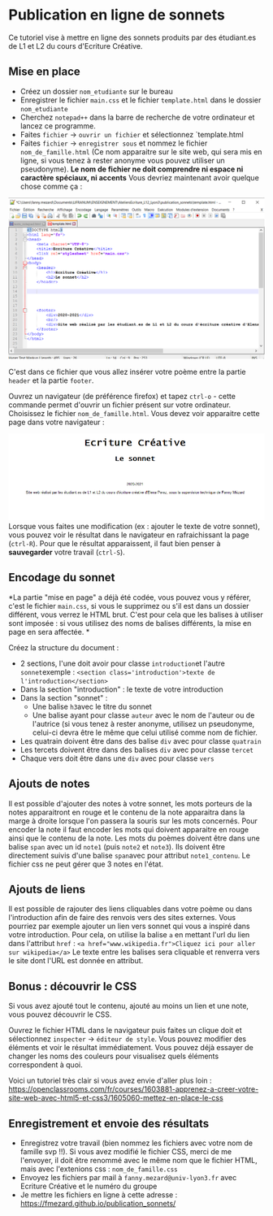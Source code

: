 # Publication en ligne de sonnets 

Ce tutoriel vise à mettre en ligne des sonnets produits par des étudiant.es de L1 et L2 du cours d'Ecriture Créative. 

## Mise en place 

- Créez un dossier `nom_etudiante` sur le bureau
- Enregistrer le fichier `main.css` et le fichier `template.html` dans le dossier `nom_etudiante`
- Cherchez `notepad++` dans la barre de recherche de votre ordinateur et lancez ce programme. 
- Faites `fichier` → `ouvrir un fichier` et sélectionnez `template.html
- Faites `fichier` → `enregistrer sous` et nommez le fichier `nom_de_famille.html` (Ce nom apparaitre sur le site web, qui sera mis en ligne, si vous tenez à rester anonyme vous pouvez utiliser un pseudonyme). **Le nom de fichier ne doit comprendre ni espace ni caractère spéciaux, ni accents** 
Vous devriez maintenant avoir quelque chose comme ça :

![1828ef6b52e4d3c140eae094b425f884.png](images/1828ef6b52e4d3c140eae094b425f884.png)

C'est dans ce fichier que vous allez insérer votre poème entre la partie `header` et la partie `footer`.

Ouvrez un navigateur (de préférence firefox) et tapez `ctrl-o` - cette commande permet d'ouvrir un fichier présent sur votre ordinateur. Choisissez le fichier `nom_de_famille.html`. Vous devez voir apparaitre cette page dans votre navigateur : 

![953b893c14817bba3ec2af2c0c734113.png](images/953b893c14817bba3ec2af2c0c734113.png)
 Lorsque vous faites une modification (ex : ajouter le texte de votre sonnet), vous pouvez voir le résultat dans le navigateur en rafraichissant la page (`ctrl-R`). Pour que le résultat apparaissent, il faut bien penser à **sauvegarder** votre travail (`ctrl-S`). 

## Encodage du sonnet 
*La partie "mise en page" a déjà été codée, vous pouvez vous y référer, c'est le fichier `main.css`, si vous le supprimez ou s'il est dans un dossier différent, vous verrez le HTML brut. C'est pour cela que les balises à utiliser sont imposée : si vous utilisez des noms de balises différents, la mise en page en sera affectée. *

Créez la structure du document : 
- 2 sections, l'une doit avoir pour classe `introduction`et l'autre `sonnet`exemple : `<section class='introduction'>texte de l'introduction</section>`
- Dans la section "introduction" : le texte de votre introduction
- Dans la section "sonnet" : 
    - Une balise `h3`avec le titre du sonnet
    - Une balise ayant pour classe `auteur` avec le nom de l'auteur ou de l'autrice (si vous tenez à rester anonyme, utilisez un pseudonyme, celui-ci devra être le même que celui utilisé comme nom de fichier.
- Les quatrain doivent être dans des balise `div` avec pour classe `quatrain`
- Les tercets doivent être dans des balises `div` avec pour classe `tercet`
- Chaque vers doit être dans une `div` avec pour classe `vers`

## Ajouts de notes 
Il est possible d'ajouter des notes à votre sonnet, les mots porteurs de la notes apparaitront en rouge et le contenu de la note apparaitra dans la marge à droite lorsque l'on passera la souris sur les mots concernés. Pour encoder la note il faut encoder les mots qui doivent apparaitre en rouge ainsi que le contenu de la note. Les mots du poèmes doivent être dans une balise `span` avec un id `note1` (puis `note2` et `note3`). Ils doivent être directement suivis d'une balise `span`avec pour attribut `note1_contenu`. Le fichier css ne peut gérer que 3 notes en l'état.  

## Ajouts de liens 
Il est possible de rajouter des liens cliquables dans votre poème ou dans l'introduction afin de faire des renvois vers des sites externes. Vous pourriez par exemple ajouter un lien vers sonnet qui vous a inspiré dans votre introduction. Pour cela, on utilise la balise `a` en mettant l'url du lien dans l'attribut `href` : `<a href="www.wikipedia.fr">Cliquez ici pour aller sur wikipedia</a>` Le texte entre les balises sera cliquable et renverra vers le site dont l'URL est donnée en attribut. 


## Bonus : découvrir le CSS 

Si vous avez ajouté tout le contenu, ajouté au moins un lien et une note, vous pouvez découvrir le CSS. 

Ouvrez le fichier HTML dans le navigateur puis faites un clique doit et sélectionnez `inspecter` → `éditeur de style`. Vous pouvez modifier des éléments et voir le résultat immédiatement. Vous pouvez déjà essayer de changer les noms des couleurs pour visualisez quels éléments correspondent à quoi. 

Voici un tutoriel très clair si vous avez envie d'aller plus loin : https://openclassrooms.com/fr/courses/1603881-apprenez-a-creer-votre-site-web-avec-html5-et-css3/1605060-mettez-en-place-le-css

## Enregistrement et envoie des résultats
- Enregistrez votre travail (bien nommez les fichiers avec votre nom de famille svp !!). Si vous avez modifié le fichier CSS, merci de me l'envoyer, il doit être renommé avec le même nom que le fichier HTML, mais avec l'extenions css : `nom_de_famille.css`
- Envoyez les fichiers par mail à `fanny.mezard@univ-lyon3.fr` avec Ecriture Créative et le numéro du groupe 
- Je mettre les fichiers en ligne à cette adresse : https://fmezard.github.io/publication_sonnets/

